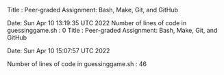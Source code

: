 Title : Peer-graded Assignment: Bash, Make, Git, and GitHub

Date:
Sun Apr 10 13:19:35 UTC 2022
Number of lines of code in guessinggame.sh :
0
Title : Peer-graded Assignment: Bash, Make, Git, and GitHub

Date:
Sun Apr 10 15:07:57 UTC 2022

Number of lines of code in guessinggame.sh :
46
